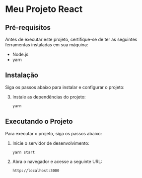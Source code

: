 # Meu Projeto React

## Pré-requisitos

Antes de executar este projeto, certifique-se de ter as seguintes ferramentas instaladas em sua máquina:

- Node.js
- yarn

## Instalação

Siga os passos abaixo para instalar e configurar o projeto:

3. Instale as dependências do projeto:

    ```bash
    yarn
    ```

## Executando o Projeto

Para executar o projeto, siga os passos abaixo:

1. Inicie o servidor de desenvolvimento:

    ```bash
    yarn start
    ```

2. Abra o navegador e acesse a seguinte URL:

    ```
    http://localhost:3000
    ```